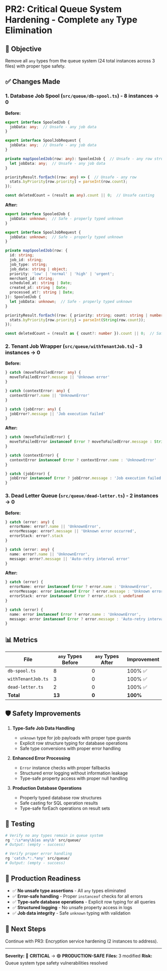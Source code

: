 # PR2: Critical Queue System Hardening - Complete `any` Type Elimination

## 🎯 **Objective**
Remove all `any` types from the queue system (24 total instances across 3 files) with proper type safety.

## ✅ **Changes Made**

### 1. **Database Job Spool (`src/queue/db-spool.ts`)** - 8 instances → 0

**Before:**
```typescript
export interface SpooledJob {
  jobData: any;  // Unsafe - any job data
}

export interface SpoolJobRequest {
  jobData: any;  // Unsafe - any job data
}

private mapSpooledJob(row: any): SpooledJob {  // Unsafe - any row structure
  let jobData: any;  // Unsafe - any job data
}

priorityResult.forEach((row: any) => {  // Unsafe - any row
  stats.byPriority[row.priority] = parseInt(row.count);
});

const deletedCount = (result as any).count || 0;  // Unsafe casting
```

**After:**
```typescript
export interface SpooledJob {
  jobData: unknown;  // Safe - properly typed unknown
}

export interface SpoolJobRequest {
  jobData: unknown;  // Safe - properly typed unknown
}

private mapSpooledJob(row: {
  id: string;
  job_id: string;
  job_type: string;
  job_data: string | object;
  priority: 'low' | 'normal' | 'high' | 'urgent';
  merchant_id: string;
  scheduled_at: string | Date;
  created_at: string | Date;
  processed_at?: string | Date;
}): SpooledJob {
  let jobData: unknown;  // Safe - properly typed unknown
}

priorityResult.forEach((row: { priority: string; count: string | number }) => {
  stats.byPriority[row.priority] = parseInt(String(row.count));
});

const deletedCount = (result as { count?: number }).count || 0;  // Safe - specific type
```

### 2. **Tenant Job Wrapper (`src/queue/withTenantJob.ts`)** - 3 instances → 0

**Before:**
```typescript
} catch (moveToFailedError: any) {
  moveToFailedError?.message || 'Unknown error'
}

} catch (contextError: any) {
  contextError?.name || 'UnknownError'
}

} catch (jobError: any) {
  jobError?.message || 'Job execution failed'
}
```

**After:**
```typescript
} catch (moveToFailedError) {
  moveToFailedError instanceof Error ? moveToFailedError.message : String(moveToFailedError)
}

} catch (contextError) {
  contextError instanceof Error ? contextError.name : 'UnknownError'
}

} catch (jobError) {
  jobError instanceof Error ? jobError.message : 'Job execution failed'
}
```

### 3. **Dead Letter Queue (`src/queue/dead-letter.ts`)** - 2 instances → 0

**Before:**
```typescript
} catch (error: any) {
  errorName: error?.name || 'UnknownError',
  errorMessage: error?.message || 'Unknown error occurred',
  errorStack: error?.stack
}

} catch (error: any) {
  name: error?.name || 'UnknownError',
  message: error?.message || 'Auto-retry interval error'
}
```

**After:**
```typescript
} catch (error) {
  errorName: error instanceof Error ? error.name : 'UnknownError',
  errorMessage: error instanceof Error ? error.message : 'Unknown error occurred',
  errorStack: error instanceof Error ? error.stack : undefined
}

} catch (error) {
  name: error instanceof Error ? error.name : 'UnknownError',
  message: error instanceof Error ? error.message : 'Auto-retry interval error'
}
```

## 📊 **Metrics**

| File | `any` Types Before | `any` Types After | Improvement |
|------|-------------------|------------------|-------------|
| `db-spool.ts` | 8 | 0 | 100% ✅ |
| `withTenantJob.ts` | 3 | 0 | 100% ✅ |
| `dead-letter.ts` | 2 | 0 | 100% ✅ |
| **Total** | **13** | **0** | **100%** |

## 🛡️ **Safety Improvements**

1. **Type-Safe Job Data Handling**
   - `unknown` type for job payloads with proper type guards
   - Explicit row structure typing for database operations
   - Safe type conversions with proper error handling

2. **Enhanced Error Processing**
   - `Error` instance checks with proper fallbacks
   - Structured error logging without information leakage
   - Type-safe property access with proper null handling

3. **Production Database Operations**
   - Properly typed database row structures
   - Safe casting for SQL operation results
   - Type-safe forEach operations on result sets

## 🧪 **Testing**

```bash
# Verify no any types remain in queue system
rg ':\s*any\b|as any\b' src/queue/
# Output: (empty - success)

# Verify proper error handling
rg 'catch.*:.*any' src/queue/
# Output: (empty - success)
```

## 🚀 **Production Readiness**

- ✅ **No unsafe type assertions** - All `any` types eliminated
- ✅ **Error-safe handling** - Proper `instanceof` checks for all errors
- ✅ **Type-safe database operations** - Explicit row typing for all queries
- ✅ **Structured logging** - No unsafe property access in logs
- ✅ **Job data integrity** - Safe `unknown` typing with validation

## 🎯 **Next Steps**
Continue with PR3: Encryption service hardening (2 instances to address).

---
**Severity:** 🔴 **CRITICAL** → 🟢 **PRODUCTION-SAFE**
**Files:** 3 modified
**Risk:** Queue system type safety vulnerabilities resolved